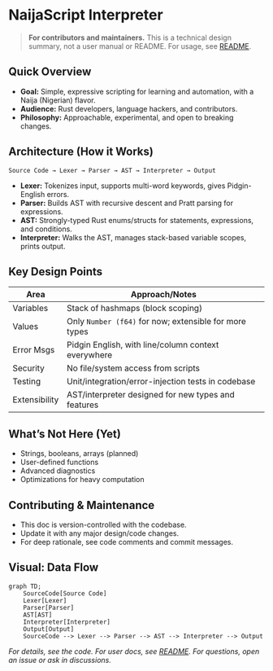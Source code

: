# NaijaScript Interpreter

> **For contributors and maintainers.** This is a technical design summary, not a user manual or README. For usage, see [README](./README.md).

## Quick Overview

- **Goal:** Simple, expressive scripting for learning and automation, with a Naija (Nigerian) flavor.
- **Audience:** Rust developers, language hackers, and contributors.
- **Philosophy:** Approachable, experimental, and open to breaking changes.

## Architecture (How it Works)

```
Source Code → Lexer → Parser → AST → Interpreter → Output
```

- **Lexer:** Tokenizes input, supports multi-word keywords, gives Pidgin-English errors.
- **Parser:** Builds AST with recursive descent and Pratt parsing for expressions.
- **AST:** Strongly-typed Rust enums/structs for statements, expressions, and conditions.
- **Interpreter:** Walks the AST, manages stack-based variable scopes, prints output.

## Key Design Points

| Area          | Approach/Notes                                         |
| ------------- | ------------------------------------------------------ |
| Variables     | Stack of hashmaps (block scoping)                      |
| Values        | Only `Number (f64)` for now; extensible for more types |
| Error Msgs    | Pidgin English, with line/column context everywhere    |
| Security      | No file/system access from scripts                     |
| Testing       | Unit/integration/error-injection tests in codebase     |
| Extensibility | AST/interpreter designed for new types and features    |

## What’s Not Here (Yet)

- Strings, booleans, arrays (planned)
- User-defined functions
- Advanced diagnostics
- Optimizations for heavy computation

## Contributing & Maintenance

- This doc is version-controlled with the codebase.
- Update it with any major design/code changes.
- For deep rationale, see code comments and commit messages.

## Visual: Data Flow

```mermaid
graph TD;
    SourceCode[Source Code]
    Lexer[Lexer]
    Parser[Parser]
    AST[AST]
    Interpreter[Interpreter]
    Output[Output]
    SourceCode --> Lexer --> Parser --> AST --> Interpreter --> Output
```

_For details, see the code. For user docs, see [README](./README.md). For questions, open an issue or ask in discussions._
